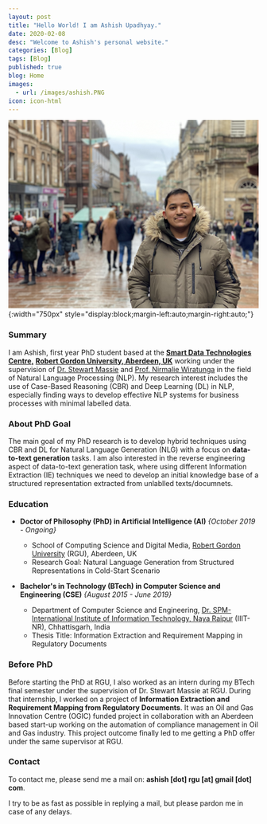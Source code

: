 ```yaml
---
layout: post
title: "Hello World! I am Ashish Upadhyay."
date: 2020-02-08
desc: "Welcome to Ashish's personal website."
categories: [Blog]
tags: [Blog]
published: true
blog: Home
images:
  - url: /images/ashish.PNG
icon: icon-html
---
```


<!-- ## Summary -->

![Figure 1: My Image](/images/ashish.PNG){:width="750px" style="display:block;margin-left:auto;margin-right:auto;"} <!-- .element height="50%" width="50%" -->

### Summary 
I am Ashish, first year PhD student based at the <a href="http://www.comp.rgu.ac.uk/">**Smart Data Technologies Centre,**</a> <a href="https://www.rgu.ac.uk/">**Robert Gordon University, Aberdeen, UK**</a> working under the supervision of <a href="https://www3.rgu.ac.uk/dmstaff/massie-stewart">Dr. Stewart Massie</a> and <a href="https://www3.rgu.ac.uk/dmstaff/wiratunga-nirmalie">Prof. Nirmalie Wiratunga</a> in the field of Natural Language Processing (NLP). My research interest includes the use of Case-Based Reasoning (CBR) and Deep Learning (DL) in NLP, especially finding ways to develop effective NLP systems for business processes with minimal labelled data. 

### About PhD Goal
The main goal of my PhD research is to develop hybrid techniques using CBR and DL for Natural Language Generation (NLG) with a focus on **data-to-text generation** tasks. I am also interested in the reverse engineering aspect of data-to-text generation task, where using different Information Extraction (IE) techniques we need to develop an initial knowledge base of a structured representation extracted from unlablled texts/documnets.

### Education
* **Doctor of Philosophy (PhD) in Artificial Intelligence (AI)** _{October 2019 - Ongoing}_
	- School of Computing Science and Digital Media, <a href="https://www.rgu.ac.uk/">Robert Gordon University</a> (RGU), Aberdeen, UK
	- Research Goal: Natural Language Generation from Structured Representations in Cold-Start Scenario

* **Bachelor's in Technology (BTech) in Computer Science and Engineering (CSE)** _{August 2015 - June 2019}_
	- Department of Computer Science and Engineering, <a href="https://www.iiitnr.ac.in/">Dr. SPM-International Institute of Information Technology, Naya Raipur</a> (IIIT-NR), Chhattisgarh, India
	- Thesis Title: Information Extraction and Requirement Mapping in Regulatory Documents 


### Before PhD
<!-- I completed my Bachelor's in Technology (BTech) majoring in Computer Science and Engineering (CSE) in June 2019 from <a href="https://www.iiitnr.ac.in/">Dr. SPM-International Institute of Information Technology, Naya Raipur</a> (IIIT-NR), Chhattisgarh, India.  -->

Before starting the PhD at RGU, I also worked as an intern during my BTech final semester under the supervision of Dr. Stewart Massie at RGU. During that internship, I worked on a project of **Information Extraction and Requirement Mapping from Regulatory Documents**. It was an Oil and Gas Innovation Centre (OGIC) funded project in collaboration with an Aberdeen based start-up working on the automation of compliance management in Oil and Gas industry. This project outcome finally led to me getting a PhD offer under the same supervisor at RGU.


### Contact

To contact me, please send me a mail on: **ashish [dot] rgu [at] gmail [dot] com**.

I try to be as fast as possible in replying a mail, but please pardon me in case of any delays.
